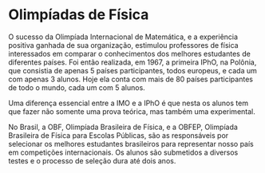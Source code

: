 # Olimpíadas de Física

O sucesso da Olimpíada Internacional de Matemática, e a experiência positiva ganhada de sua organização, estimulou professores de física interessados em comparar o conhecimentos dos melhores estudantes de diferentes países. Foi então realizada, em 1967, a primeira IPhO, na Polônia, que consistia de apenas 5 países participantes, todos europeus, e cada um com apenas 3 alunos. Hoje ela conta com mais de 80 países participantes de todo o mundo, cada um com 5 alunos.

Uma diferença essencial entre a IMO e a IPhO é que nesta os alunos tem que fazer não somente uma prova teórica, mas também uma experimental.

No Brasil, a OBF, Olimpíada Brasileira de Física, e a OBFEP, Olimpíada Brasileira de Física para Escolas Públicas, são as responsáveis por selecionar os melhores estudantes brasileiros para representar nosso país em competições internacionais. Os alunos são submetidos a diversos testes e o processo de seleção dura até dois anos.
